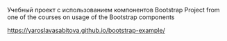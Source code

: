 Учебный проект с использованием компонентов Bootstrap
Project from one of the courses on usage of the Bootstrap components

https://yaroslavasabitova.github.io/bootstrap-example/

